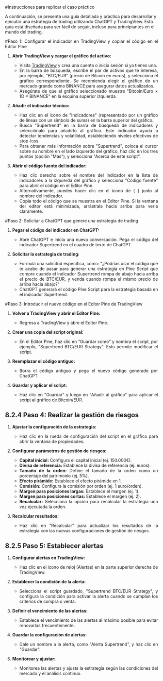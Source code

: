 #Instrucciones para replicar el caso práctico

A continuación, se presenta una guía detallada y práctica para desarrollar y ejecutar una estrategia de trading utilizando ChatGPT y TradingView. Esta guía está diseñada para ser fácil de seguir, incluso para principiantes en el mundo del trading.

<div align="justify">
   
#Paso 1: Configurar el indicador en TradingView y copiar el código en el Editor Pine
   
1. **Abrir TradingView y cargar el gráfico del activo:**
   - Visita [TradingView](https://www.tradingview.com) y crea una cuenta o inicia sesión si ya tienes una.
   - En la barra de búsqueda, escribe el par de activos que te interesa, por ejemplo, "BTC/EUR" (precio de Bitcoin en euros), y selecciona el gráfico correspondiente. Se recomienda elegir el gráfico de un mercado grande como BINANCE para asegurar datos actualizados.
   - Asegúrate de que el gráfico seleccionado muestre "Bitcoin/Euro × 1D × BINANCE" en la esquina superior izquierda.

2. **Añadir el indicador técnico:**
   - Haz clic en el icono de "Indicadores" (representado por un gráfico de líneas con un símbolo de suma) en la barra superior del gráfico.
   - Busca "Supertrend" en la barra de búsqueda de indicadores y selecciónalo para añadirlo al gráfico. Este indicador ayuda a detectar tendencias y volatilidad, estableciendo niveles efectivos de stop-loss.
   - Para obtener más información sobre "Supertrend", coloca el cursor sobre su nombre en el lado izquierdo del gráfico, haz clic en los tres puntos (opción "Más"), y selecciona "Acerca de este script".

3. **Abrir el código fuente del indicador:**
   - Haz clic derecho sobre el nombre del indicador en la lista de indicadores a la izquierda del gráfico y selecciona "Código fuente" para abrir el código en el Editor Pine.
   - Alternativamente, puedes hacer clic en el icono de { } junto al nombre del indicador.
   - Copia todo el código que se muestra en el Editor Pine. Si la ventana del editor está minimizada, arrástrala hacia arriba para verla claramente.

#Paso 2: Solicitar a ChatGPT que genere una estrategia de trading

1. **Pegar el código del indicador en ChatGPT:**
   - Abre ChatGPT e inicia una nueva conversación. Pega el código del indicador Supertrend en el cuadro de texto de ChatGPT.

2. **Solicitar la estrategia de trading:**
   - Formula una solicitud específica, como: "¿Podrías usar el código que te acabo de pasar para generar una estrategia en Pine Script que compre cuando el indicador Supertrend rompa de abajo hacia arriba el precio de BTC/EUR, y venda cuando rompa el mismo precio de arriba hacia abajo?"
   - ChatGPT generará el código Pine Script para la estrategia basada en el indicador Supertrend.

#Paso 3: Introducir el nuevo código en el Editor Pine de TradingView

1. **Volver a TradingView y abrir el Editor Pine:**
   - Regresa a TradingView y abre el Editor Pine.

2. **Crear una copia del script original:**
   - En el Editor Pine, haz clic en "Guardar como" y nombra el script, por ejemplo, "Supertrend BTC/EUR Strategy". Esto permite modificar el script.

3. **Reemplazar el código antiguo:**
   - Borra el código antiguo y pega el nuevo código generado por ChatGPT.

4. **Guardar y aplicar el script:**

   - Haz clic en "Guardar" y luego en "Añadir al gráfico" para aplicar el script al gráfico de Bitcoin/EUR.

## 8.2.4 Paso 4: Realizar la gestión de riesgos

1. **Ajustar la configuración de la estrategia:**

   - Haz clic en la rueda de configuración del script en el gráfico para abrir la ventana de propiedades.

2. **Configurar parámetros de gestión de riesgos:**

   - **Capital inicial:** Configura el capital inicial (ej. 150.000€).
   - **Divisa de referencia:** Establece la divisa de referencia (ej. euros).
   - **Tamaño de la orden:** Define el tamaño de la orden como un porcentaje del patrimonio (ej. 5%).
   - **Efecto pirámide:** Establece el efecto pirámide en 1.
   - **Comisión:** Configura la comisión por orden (ej. 1 euro/orden).
   - **Margen para posiciones largas:** Establece el margen (ej. 1).
   - **Margen para posiciones cortas:** Establece el margen (ej. 2).
   - **Recalcular:** Selecciona la opción para recalcular la estrategia una vez ejecutada la orden.

3. **Recalcular resultados:**

   - Haz clic en "Recalcular" para actualizar los resultados de la estrategia con las nuevas configuraciones de gestión de riesgos.

## 8.2.5 Paso 5: Establecer alertas

1. **Configurar alertas en TradingView:**

   - Haz clic en el icono de reloj (Alertas) en la parte superior derecha de TradingView.

2. **Establecer la condición de la alerta:**

   - Selecciona el script guardado, "Supertrend BTC/EUR Strategy", y configura la condición para activar la alerta cuando se cumplan los criterios de compra o venta.

3. **Definir el vencimiento de las alertas:**

   - Establece el vencimiento de las alertas al máximo posible para evitar renovarlas frecuentemente.

4. **Guardar la configuración de alertas:**

   - Dale un nombre a la alerta, como "Alerta Supertrend", y haz clic en "Guardar".

5. **Monitorear y ajustar:**

   - Monitorea las alertas y ajusta la estrategia según las condiciones del mercado y el análisis continuo.
